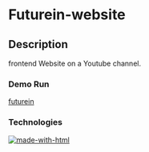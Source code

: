 # Futurein-website

## Description
frontend Website on a Youtube channel.

### Demo Run
[futurein](https://jay-498.github.io/Futurein-website/)


### Technologies
[![made-with-html](https://img.shields.io/badge/Made%20with-html-1f425f.svg)](https://www.html.org/) 
